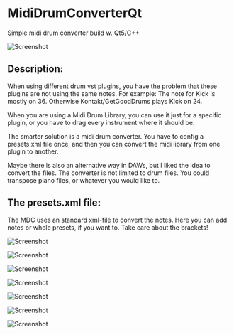 # MidiDrumConverterQt
Simple midi drum converter build w. Qt5/C++

![Screenshot](pics/MDC_1.png)

## Description:

When using different drum vst plugins, you have the problem that these plugins are not using the same notes.
For example: The note for Kick is mostly on 36. Otherwise Kontakt/GetGoodDrums plays Kick on 24.
 
When you are using a Midi Drum Library, you can use it just for a specific plugin, or you have to drag every instrument where it should be.

The smarter solution is a midi drum converter.
You have to config a presets.xml file once, and then you can convert the midi library from one plugin to another.

Maybe there is also an alternative way in DAWs, but I liked the idea to convert the files.
The converter is not limited to drum files. You could transpose piano files, or whatever you would like to. 

## The presets.xml file:

The MDC uses an standard xml-file to convert the notes.
Here you can add notes or whole presets, if you want to.
Take care about the brackets!


![Screenshot](pics/xml_1.png)

![Screenshot](pics/xml_2.png)


![Screenshot](pics/preset_1.png)

![Screenshot](pics/preset_2.png)

![Screenshot](pics/preset_3.png)



![Screenshot](pics/files_1.png)

![Screenshot](pics/files_2.png)
